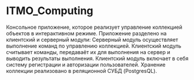 ﻿# ITMO_Computing
Консольное приложение, которое реализует управление коллекцией объектов в интерактивном режиме.
Приложение разделено на клиентский и серверный модули:
Серверный модуль осуществляет выполнение команд по управлению коллекцией. 
Клиентский модуль считывает команды, передаваёт их для выполнения на сервер и выводить результаты выполнения.
Клиентский модуль включает в себя систему регистрации и авторизации пользователей.
Хранение коллекции реализовано в реляционной СУБД (PostgresQL).

